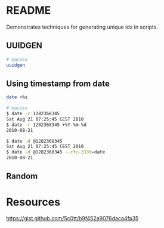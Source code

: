 # README
Demonstrates techniques for generating unique ids in scripts.   


## UUIDGEN
```sh
# macosx
uuidgen
```
## Using timestamp from date
```sh
date +%s

# macosx
$ date -r 1282368345
Sat Aug 21 07:25:45 CEST 2010
$ date -r 1282368345 +%Y-%m-%d
2010-08-21

$ date -d @1282368345
Sat Aug 21 07:25:45 CEST 2010
$ date -d @1282368345 --rfc-3339=date
2010-08-21
```

## Random




# Resources

https://gist.github.com/5c0tt/b9f452a9076daca4fa35

